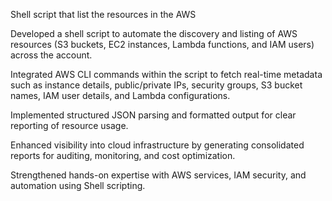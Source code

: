 Shell script that list the resources in the AWS




Developed a shell script to automate the discovery and listing of AWS resources (S3 buckets, EC2 instances, Lambda functions, and IAM users) across the account.

Integrated AWS CLI commands within the script to fetch real-time metadata such as instance details, public/private IPs, security groups, S3 bucket names, IAM user details, and Lambda configurations.

Implemented structured JSON parsing and formatted output for clear reporting of resource usage.

Enhanced visibility into cloud infrastructure by generating consolidated reports for auditing, monitoring, and cost optimization.

Strengthened hands-on expertise with AWS services, IAM security, and automation using Shell scripting.
